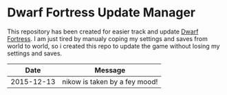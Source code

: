 Dwarf Fortress Update Manager
=============================
This repository has been created for easier track and update [Dwarf Fortress](http://www.bay12games.com/dwarves/).
I am just tired by manualy coping my settings and saves from world to world, so i created this repo to update the game without losing my settings and saves.

|Date|Message|
|----|-------|
|2015-12-13|nikow is taken by a fey mood!|
